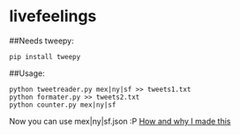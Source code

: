 # livefeelings

##Needs tweepy:
```
pip install tweepy  
```

##Usage: 
```
python tweetreader.py mex|ny|sf >> tweets1.txt   
python formater.py >> tweets2.txt  
python counter.py mex|ny|sf   
```

Now you can use mex|ny|sf.json :P
[How and why I made this](https://medium.com/@mvrtxn/one-mvp-a-week-week-4-bbb42b367084#.3z9mehf8o)
